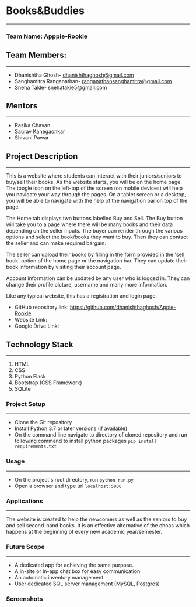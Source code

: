 # Books&Buddies

***

### Team Name: Apppie-Rookie

## Team Members:

***

* Dhanishtha Ghosh- dhanishthaghosh@gmail.com
* Sanghamitra Ranganathan- ranganathansanghamitra@gmail.com
* Sneha Takle- snehatakle5@gmail.com 

## Mentors

***

* Rasika Chavan
* Saurav Kanegaonkar
* Shivani Pawar

## Project Description

***

This is a website where students can interact with their juniors/seniors to buy/sell their books. 
As the website starts, you will be on the home page. The toogle icon on the left-top of the screen (on mobile devices) will help you navigate your way through the pages. On a tablet screen or a desktop, you will be able to navigate with the help of the navigation bar on top of the page. 

The Home tab displays two buttons labelled Buy and Sell. The Buy button will take you to a page where there will be many books and their data depending on the seller inputs. The buyer can render through the various options and select the book/books they want to buy. Then they can contact the seller and can make required bargain. 

The seller can upload their books by filling in the form provided in the 'sell book' option of the home page or the navigation bar. They can update their book information by visiting their account page.

Account information can be updated by any user who is logged in. They can change their profile picture, username and many more information. 

Like any typical website, this has a registration and login page. 

* GitHub repository link: https://github.com/dhanishthaghosh/Appie-Rookie
* Website Link: 
* Google Drive Link: 

## Technology Stack

***

1. HTML
2. CSS
3. Python Flask 
4. Bootstrap (CSS Framework)
5. SQLite 

### Project Setup

***

* Clone the Git repository
* Install Python 3.7 or later versions (if available)
* On the command line navigate to directory of cloned repository and run following command to install python packages `pip install requirements.txt`

### Usage

***

* On the project's root directory, run `python run.py`
* Open a browser and type url `localhost:5000`

### Applications

***

The website is created to help the newcomers as well as the seniors to buy and sell second-hand books. It is an effective alternative of the choas which happens at the beginning of every new academic year/semester. 

### Future Scope

***

* A dedicated app for achieving the same purpose.
* A in-site or in-app chat box for easy communication
* An automatic inventory management
* User dedicated SQL server management (MySQL, Postgres)

### Screenshots



